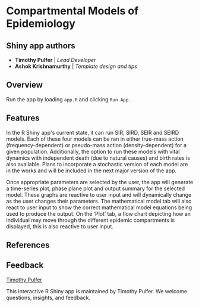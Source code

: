 # Compartmental Models of Epidemiology

## Shiny app authors

* **Timothy Pulfer** | *Lead Developer*
* **Ashok Krishnamurthy** | *Template design and tips*
 
## Overview

Run the app by loading `app.R` and clicking `Run App`.

## Features
In the R Shiny app's current state, it can run SIR, SIRD, SEIR and SEIRD models. Each of these four models can be ran in either true-mass action (frequency-dependent) or pseudo-mass action (density-dependent) for a given population. Additionally, the option to run these models with vital dynamics with independent death (due to natural causes) and birth rates is also available. Plans to incorporate a stochastic version of each model are in the works and will be included in the next major version of the app.

Once appropriate parameters are selected by the user, the app will generate a time-series plot, phase plane plot and output summary for the selected model. These graphs are reactive to user input and will dynamically change as the user changes their parameters. The mathematical model tab will also react to user input to show the correct mathematical model equations being used to produce the output. On the ‘Plot’ tab, a flow chart depicting how an individual may move through the different epidemic compartments is displayed, this is also reactive to user input.

## References

## Feedback

[Timothy Pulfer](mailto:tpulf154@mtroyal.ca)  

This interactive R Shiny app is maintained by Timothy Pulfer. We welcome questions, insights, and feedback.
